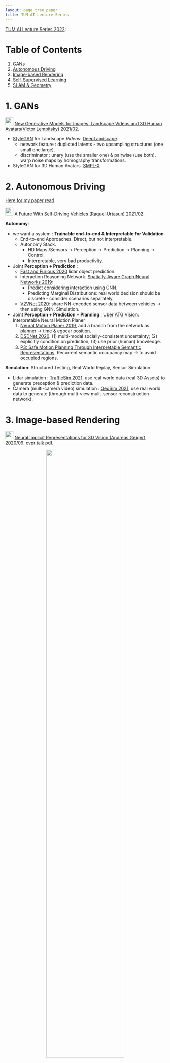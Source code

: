 ```yaml
---
layout: page_tree_paper
title: TUM AI Lecture Series
---
```


[TUM AI Lecture Series 2022](https://www.youtube.com/watch?v=nmRbIbnU0IM&list=PLQ8Y4kIIbzy8kMlz7cRqz-BjbdyWsfLXt):

# Table of Contents

1. [GANs](#lgan)
2. [Autonomous Driving](#lauto_drive)
3. [Image-based Rendering](#libr)
4. [Self-Supervised Learning](#llearning)
5. [SLAM & Geometry](#lslam)

<a name="lgan"></a>
# 1. GANs

<img src="/assets/img/paperread/thumbs.png" height="25"/> [New Generative Models for Images, Landscape Videos and 3D Human Avatars(Victor Lempitsky) 2021/02](https://www.youtube.com/live/nmRbIbnU0IM?feature=share).
* [StyleGAN](https://github.com/NVlabs/stylegan) for Landscape *Videos*: [DeepLandscape](https://github.com/saic-mdal/deep-landscape).
  * network feature : duplicted latents - two upsampling structures (one small one large).
  * discriminator : unary (use the smaller one) & pairwise (use both). warp noise maps by homography transformations.
* StyleGAN for 3D Human Avatars. [SMPL-X](https://smpl-x.is.tue.mpg.de/)

<a name="lauto_drive"></a>
# 2. Autonomous Driving

[Here for my paper read](/Study/PaperRead/deeplearning/#lauto_drive).

<img src="/assets/img/paperread/chrown0.png" height="25"/> [A Future With Self-Driving Vehicles (Raquel Urtasun) 2021/02](https://www.youtube.com/live/efLZZigsC7c?feature=share).

**Autonomy**:
* we want a system : **Trainable end-to-end & Interpretable for Validation**.
  * End-to-end Approaches. Direct, but not interpretable.
  * Autonomy Stack.
    * HD Maps /Sensors -> Perception -> Prediction -> Planning -> Control.
    * Interpretable, very bad productivity.
* Joint **Perception + Prediction** :
  * [Fast and Furious 2020](https://arxiv.org/abs/2012.12395) lidar object prediction.
  * Interaction Reasoning Network. [Spatially-Aware Graph Neural Networks 2019](https://arxiv.org/abs/1910.08233):
    * Predict considering interaction using GNN.
    * Predicting Marginal Distributions: real world decision should be discrete - consider scenarios separately.
  * [V2VNet 2020](https://arxiv.org/abs/2008.07519): share NN-encoded sensor data between vehicles -> then using GNN.
Simulation.
* Joint **Perception + Prediction + Planning** : [Uber ATG Vision](https://www.uber.com/us/en/atg/research-and-development/perception-and-prediction/): Interpretable Neural Motion Planer
  1. [Neural Motion Planer 2019](https://www.uber.com/blog/research/end-to-end-interpretable-neural-motion-planner/), add a branch from the network as planner -> time & egocar position.
  2. [DSDNet 2020](https://arxiv.org/abs/2008.06041). (1) multi-modal socially-consistent uncertainty; (2) explicitly condition on prediction; (3) use prior (human) knowledge.
  3. [P3: Safe Motion Planning Through Interpretable Semantic Representations](http://www.cs.toronto.edu/~sergio/publication/p3/). Recurrent semantic occupancy map -> to avoid occupied regions.

**Simulation**: Structured Testing, Real World Replay, Sensor Simulation.
* Lidar simulation : [TrafficSim 2021](https://arxiv.org/abs/2101.06557), use real world data (real 3D Assets) to generate preception & prediction data.
* Camera (multi-camera video) simulation : [GeoSim 2021](https://arxiv.org/abs/2101.06543), use real world data to generate (through multi-view mulit-sensor reconstruction network).

<a name="libr"></a>
# 3. Image-based Rendering

<a name="locc_net"></a>
<img src="/assets/img/paperread/chrown0.png" height="25"/> [Neural Implicit Representations for 3D Vision (Andreas Geiger) 2020/09](https://www.youtube.com/watch?v=F9mRv4v80w0). [cvpr talk pdf](https://www.cvlibs.net/talks/talk_cvpr_2020_implicit_scenes.pdf).

<div align="center">    
<img src="/assets/img/paperread/occ_nw.jpg" width="70%"/>
</div>

* 3d representations:
  * Direct representation : voxels, points, meshes.
  * Implicit representation : decision boundary of a non-linear classifier.
* [Occupancy Network](https://avg.is.mpg.de/publications/occupancy-networks) : $L(\theta, \phi) = \sum_{j=1}^{K}BCE(f_{\theta}(p_{ij}, z_{i}), o_{ij}) + KL[q_{\phi}(z\|(p_{ij}, o_{ij}))\|p_{0}(Z)]$.
  * Given the 3d model, we can further do : [Texture Fields 2019](https://openaccess.thecvf.com/content_ICCV_2019/papers/Oechsle_Texture_Fields_Learning_Texture_Representations_in_Function_Space_ICCV_2019_paper.pdf) predicts each 3d point a color. [Occupancy Flow 2019](https://openaccess.thecvf.com/content_ICCV_2019/papers/Niemeyer_Occupancy_Flow_4D_Reconstruction_by_Learning_Particle_Dynamics_ICCV_2019_paper.pdf) predicts 4d - occupancy and velocity.
* [Differentiable Volumetric Rendering 2020](https://www.cvlibs.net/publications/Niemeyer2020CVPR.pdf)： 3d points + encoded image vector -> occupancy and color (for all points).
  * forward pass (rendering) : find surface point along the pixel ray, and get color.
  * backward pass : gradient based on color difference from pixel re-projection.
* [NERF](#lneural_r): <u>integrate all the points in the ray to get color and depth</u>. (while Occupancy Network used only the occupied one)
  * [GRAF 2020](https://proceedings.neurips.cc/paper/2020/file/e92e1b476bb5262d793fd40931e0ed53-Paper.pdf) predict without camera poses. sample rays (patch) and use discriminator.
* [Convolutional Occupancy Networks 2020](https://arxiv.org/abs/2003.04618), uses 3d feature volume.
  * can also use [Fourier Features 2020](https://arxiv.org/abs/2006.10739), fourier feature fits better MLP.


<img src="/assets/img/paperread/chrown0.png" height="25"/> [Reconstructing the Plenoptic Function (Noah Snavely) 2020/10](https://www.youtube.com/live/GNUpZAeBnZc?feature=share), [Notes](/Study/PaperRead/subjects/#l6).

<img src="/assets/img/paperread/chrown0.png" height="25"/> [Understanding and Extending Neural Radiance Fields (Jonathan T. Barron) 2022/10](https://www.youtube.com/live/nRyOzHpcr4Q?feature=share), [Jonathan T. Barron](https://jonbarron.info/). See more in [My Neural Rendering Page](/Study/PaperRead/3d_reconstruction/#lneural_r), [My Deep Learning 3D Reconstruction Page](/Study/PaperRead/3d_reconstruction/#ldl).
* [NeRF](https://www.matthewtancik.com/nerf).
* **How NeRF Work** ? [Fourier Features Let Networks Learn High Frequency Functions in Low Dimensional Domains](https://arxiv.org/abs/2006.10739). [Experiments](https://github.com/tancik/fourier-feature-networks/tree/master/Experiments).
  * Toy problem : memorizing a 2d image, a network to predict color for pixel.
    * coordinate to color - (x, y) to (r, g, b). **failed**.
    * coordinate's Fourier feature (～<h>positional encoding</h>) to color. **succeed**.
  * Neural Tangent Kernel (neural networks are kernel regression + ReLU MLPs corresponding to a 'dot product' kernel).
    * with Dot Product of Fourier Features. <u>MLPs are made into "convolution"</u>.
* [Nerf in the Wild](https://nerf-w.github.io/) with appearance & transient embedding.


<img src="/assets/img/paperread/chrown0.png" height="25"/> [Reflections on Image-Based Rendering (Richard Szeliski) 2021/01](https://www.youtube.com/live/0VIUbIzv_wc?feature=share). A overview.

* [Multi-View Stereo](/Study/PaperRead/3d_reconstruction/#ldl_mvs). *Usage* : View Interpolation, View Morphing, interactive 3d scene, etc. *Idea behind*: Plane Sweep Stereo (~Patch Match).
* [Image-Based Rendering](/Study/PaperRead/subjects/#l6): Depth Layers, Multi-plane Images.
* 360 video (panorama).
  * 360 with <u>complete light field</u>: [Google Jump 2015](https://blog.google/products/google-ar-vr/introducing-next-generation-jump/), [Facebook Surround 360 2016](https://engineering.fb.com/2016/04/12/video-engineering/introducing-facebook-surround-360-an-open-high-quality-3d-360-video-capture-system/). Stereo with two 360 cameras.
  * Immersive Video Stabilization by 'Spatio-Temporal MRF Stitch' : reconstruction and merge pictures.
* Large Scale Reconstruction based: <u>cross fade between images</u> to move from one image to other: [Photo Tourism: Exploring Photo Collections in 3D](http://phototour.cs.washington.edu/Photo_Tourism.pdf), using images. [Piecewise Planar Stereo for Image-based Rendering 2009](https://www.microsoft.com/en-us/research/publication/piecewise-planar-stereo-for-image-based-rendering/), using depth layers. [Ambient Point Clouds for View Interpolation 2010](http://simonfuhrmann.de/papers/sg2010-apc.pdf), using point cloud.
* Simgle-Image based:
  * [Practical 3D Photography 2018](http://johanneskopf.de/publications/photo3d_practical/Practical_3D_Photography.pdf), using iphone depth sensor.
  * Using mono-depth: [One Shot 3D Photography 2020](https://facebookresearch.github.io/one_shot_3d_photography/). And 'google photos cinematic effect'.
* Reflections and transparency : Rear layer & normal layer. Gradient domain depth.
* Neural Rendering.
  * [SynSin: End-to-end View Synthesis from a Single Image 2019](https://arxiv.org/abs/1912.08804). <u>predict a heuristic depth map</u>. multi-plane images with depth feature, with a decoder to generate new view.
  * [Animating Pictures with Eulerian Motion Fields 2021](https://eulerian.cs.washington.edu/). <u>predict a heuristic motion map</u>. tracing the motion of depth features, and with a decoder to generate new view.

<a name="llearning"></a>
# 4. Self-Supervised Learning

<img src="/assets/img/paperread/chrown0.png" height="25"/> [On Removing Supervision from Contrastive Self-Supervised Learning 2021/01](https://www.youtube.com/live/VBQti3kNqiI?feature=share) by [Alexei Efros](http://people.eecs.berkeley.edu/~efros/). Self-Supervised Learning (use the tools of supervised learning, but with raw data instead of human-provided labels):
* Self-Supervised Learning <u>Allow to get away from top-down (semantic) categorization</u>. (jump out of concrete objects, to reach **IDEE of Plato**)
  * Per-exemplar **SVM** : [Recognition by Association via Learning Per-exemplar Distances 2008](https://www.cs.cmu.edu/~tmalisie/projects/cvpr08/), [Exemplar-SVM 2011](https://www.cs.cmu.edu/~tmalisie/projects/iccv11/), [Exemplar-CNN 2014](https://arxiv.org/abs/1406.6909).
  * **Similarity Learning** (Constrastive Learning), learning the distances between data.
  * **Data Augmentation** boost similarity learning. and even as supervision to learning ("leak in") - [What Should Not Be Contrastive in Contrastive Learning 2021](https://arxiv.org/abs/2008.05659).
  * Constrastive Learning **without** Data Augmentation - <h>Time as Supervisory Signal</h>（Temporal Continutiy is important to animals）:
    * **Video as graph**.
    * [Contrastive Learning for Unpaired Image-to-Image Translation 2020](https://arxiv.org/abs/2007.15651): using GAN loss, close in structure space, and far in texture space.
* Self-Supervised Learning <u>Enable continuous life-long learning</u>.
  * we never see the same 'training data' in real life. Data augmentation encourage memorizing. -> *Online Continual Learning*. keep using new data to train.
  * [Test-Time Training 2020](https://yueatsprograms.github.io/ttt/home.html), use self-supervised to adapt new data.
  * （<n>实践是交互性的，机器要想更像人就也需要实践，那么仅仅单向地给它数据肯定是不够的，需要它以一种方式和客体发生作用才行。而且这种作用不能只是机械的，而且需要有“能动性”。</n>）

<img src="/assets/img/paperread/chrown0.png" height="25"/> [Learning Representations and Geometry from Unlabeled Videos (Andrea Vedaldi) 2021/01](https://www.youtube.com/live/fVWQGHjRzNU?feature=share). horizontal problems, vertical problems.
**Contrastive Learning** : vector representations.
* Video Timeshift and Inverse: [Multi-modal Self-Supervision from Generalized Data Transformations](https://openreview.net/forum?id=mgVbI13p96)
* Video with Caption: Captioning as a modality for contrastive learning. [Support-set bottlenecks for video-text representation learning](https://arxiv.org/abs/2010.02824), using cross-captioning to be robust against wrong caption.
* Image/Video Labelling:
  * Clustering the representation vectors. [Deep Clustering for Unsupervised Learning of Visual Features](https://arxiv.org/abs/1807.05520) learns the clustering and the representation network.
  * [Self-labelling via simultaneous clustering and representation learning](https://arxiv.org/abs/1911.05371), label assignment by probability.
  * [Labelling unlabelled videos from scratch with multi-modal self-supervision](https://www.robots.ox.ac.uk/~vgg/research/selavi/)

<div align="center">    
<img src="/assets/img/paperread/video_geo_autoencoding.png" width="45%"/>
</div>

* **Video-to-Geometry**: <h>Autoencoding encode to 'shape code' (2d landmarks), then use decoder to reconstruct the original image</h>.
  * [Learning Landmarks from Unaligned Data using Image Translation](https://openreview.net/pdf?id=xz3XULBWFE).
  * [Exemplar Fine-Tuning for 3D Human Model Fitting](https://arxiv.org/abs/2004.03686), video to human 3d model.
  * [C3DPO - Canonical 3D Pose Networks for Non-rigid Structure From Motion](https://github.com/facebookresearch/c3dpo_nrsfm). 2d landmarks to predict model and camera pose.
  * [Canonical 3D Deformer Maps](https://arxiv.org/abs/2008.12709), predicts both depth maps and canonical maps.
  *  Texture transfer, Use Symmetry as supervision.

<div align="center">    
<img src="/assets/img/paperread/C3DPO.png" width="60%"/>
</div>


<a name="lslam"></a>
# 5. SLAM & Geometry

<img src="/assets/img/paperread/thumbs.png" height="25"/> [Pushing Factor Graphs beyond SLAM (Frank Dellaert) 2020/12](https://www.youtube.com/live/OvcD6Dz2Z20?feature=share), [GTSAM](https://gtsam.org/). Factor Graph Introduction. user case : [Skydio](https://www.skydio.com/) drone, navigation, tracking and motion planning.
* SLAM & GTSAM. Sparse Hessian Matrix - *Bayes Tree* : Incremental & Distributed (sub-trees).
  * [iSAM 2012](https://gtsam-jlblanco-docs.readthedocs.io/en/latest/iSAM.html), ([ICE-BA 2018](https://openaccess.thecvf.com/content_cvpr_2018/papers/Liu_ICE-BA_Incremental_Consistent_CVPR_2018_paper.pdf)).
* Structure from Motion. [GTSFM](/Study/PaperRead/visual_mapping/#lgtsfm) (<n>it is really a nice work.</n>), parallelize SFM over large clusters, using [DASK](https://www.dask.org/).
  * DMV (Detection/Description + Matching + Verification) -> Essential Matrix.
  * [Shonan Rotation Averaging](/Study/PaperRead/visual_mapping/#lrotationaverage)
* Navigation and Control. IMU-preintegration factor is integrated inside GTSAM.
* More.
  * [Batch and Incremental Kinodynamic Motion Planning using Dynamic Factor Graphs](https://arxiv.org/abs/2005.12514). use factor graphs to encode robot dynamics and applied to kino-dynamic motion planning.
  * Optimize control parameters for drone planning.
  * [SwiftFusion](https://github.com/borglab/SwiftFusion) integration with TensorFlow, functions can be made differentiable automatically.
